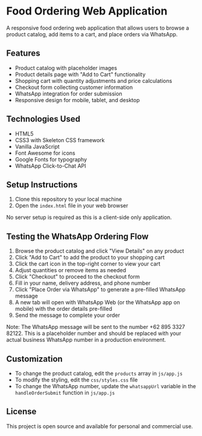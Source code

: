 # Food Ordering Web Application

A responsive food ordering web application that allows users to browse a product catalog, add items to a cart, and place orders via WhatsApp.

## Features

- Product catalog with placeholder images
- Product details page with "Add to Cart" functionality
- Shopping cart with quantity adjustments and price calculations
- Checkout form collecting customer information
- WhatsApp integration for order submission
- Responsive design for mobile, tablet, and desktop

## Technologies Used

- HTML5
- CSS3 with Skeleton CSS framework
- Vanilla JavaScript
- Font Awesome for icons
- Google Fonts for typography
- WhatsApp Click-to-Chat API

## Setup Instructions

1. Clone this repository to your local machine
2. Open the `index.html` file in your web browser

No server setup is required as this is a client-side only application.

## Testing the WhatsApp Ordering Flow

1. Browse the product catalog and click "View Details" on any product
2. Click "Add to Cart" to add the product to your shopping cart
3. Click the cart icon in the top-right corner to view your cart
4. Adjust quantities or remove items as needed
5. Click "Checkout" to proceed to the checkout form
6. Fill in your name, delivery address, and phone number
7. Click "Place Order via WhatsApp" to generate a pre-filled WhatsApp message
8. A new tab will open with WhatsApp Web (or the WhatsApp app on mobile) with the order details pre-filled
9. Send the message to complete your order

Note: The WhatsApp message will be sent to the number +62 895 3327 82122. This is a placeholder number and should be replaced with your actual business WhatsApp number in a production environment.

## Customization

- To change the product catalog, edit the `products` array in `js/app.js`
- To modify the styling, edit the `css/styles.css` file
- To change the WhatsApp number, update the `whatsappUrl` variable in the `handleOrderSubmit` function in `js/app.js`

## License

This project is open source and available for personal and commercial use.